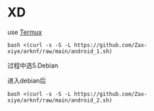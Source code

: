# XD
use [Termux](https://f-droid.org/packages/com.termux/)

    bash <(curl -s -S -L https://github.com/Zax-xiye/arknf/raw/main/android_1.sh)
过程中选5.Debian

进入debian后

    bash <(curl -s -S -L https://github.com/Zax-xiye/arknf/raw/main/android_2.sh)
